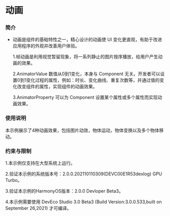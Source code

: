 # 动画<a name="ZH-CN_TOPIC_0000001080120356"></a>

### 简介

-   动画是组件的基础特性之一，精心设计的动画使 UI 变化更直观，有助于改进应用程序的外观并改善用户体验。

    1.帧动画是利用视觉暂留现象，将一系列静止的图片按序播放，给用户产生动画的效果。

    2.AnimatorValue 数值从0到1变化，本身与 Component 无关。开发者可以设置0到1变化过程的属性，例如：时长、变化曲线、重复次数等，并通过值的变化改变组件的属性，实现组件的动画效果。

    3.AnimatorProperty 可以为 Component 设置某个属性或多个属性而实现动画效果。

### 使用说明

本示例展示了4种动画效果，包括图片动效，物体运动，物体变换以及多个物体移动。

### 约束与限制

1.本示例仅支持在大型系统上运行。

2.验证本示例的系统版本号：2.0.0.202110110309(DEVC00E1R53dexlog) GPU Turbo。

3.验证本示例的HarmonyOS版本：2.0.0 Devloper Beta3。

4.本示例需要使用 DevEco Studio 3.0 Beta3 (Build Version:3.0.0.533,built on September 26,2021) 才可编译。

